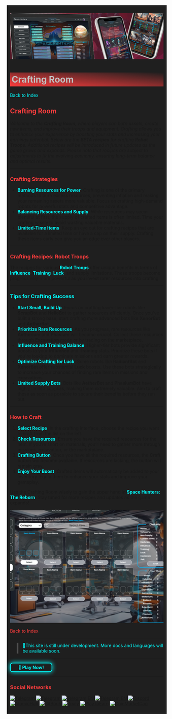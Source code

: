 <div style="background-color:#1F1F1F; padding:10px;">

![UI-Banner](../../../static/img/UI-Banner.jpg)
# <div style="background: linear-gradient(185deg, #1F1F1F, #FF3D3D); padding: 5px; color: #FFFFFF;"><span style="color:#c0c0c0"> Crafting Room
[<span style="color:#00FFFF">Back to Index</span>](../../../index.md)

## **<span style="color:#FF3D3D">Crafting Room</span>**

*Welcome to the **Crafting Room**, where players can burn assets, create new items, and improve their troops and equipment. Crafting allows you to enhance your experience by boosting your stats and increasing your earnings potential. Below are the **BETA recipes** for crafting **Robot Troops**. Additional recipes will be introduced in future updates as the game grows and expands. Please note that recipes are subject to adjustments to fit the evolving economy, ensuring long-term balance and optimal results.*

---

### **<span style="color:#FF3D3D">Crafting Strategies**
- **<span style="color:#00FFFF">Burning Resources for Power**: Crafting is one of the primary methods to burn excess resources, preventing inflation and making your remaining assets more valuable. Focus on crafting high-demand robots for powerful stats and competitive advantage.
- **<span style="color:#00FFFF">Balancing Resources and Supply**: While resources may seem plentiful at first, the supply of crafted items is often limited. Time your crafting wisely to avoid wasting valuable materials.
- **<span style="color:#00FFFF">Limited-Time Items**: Keep an eye out for crafting recipes that are available for a limited time or have a cap on their supply. Crafting these items early can give you an edge over other players.

---

### **<span style="color:#FF3D3D">Crafting Recipes: Robot Troops**
The recipes for various **<span style="color:#00FFFF">Robot Troops** offer unique benefits in terms of **<span style="color:#00FFFF">Influence**, **<span style="color:#00FFFF">Training**, **<span style="color:#00FFFF">Luck**, and supply limitations. These troops become progressively more powerful as you invest rarer resources into crafting.

---

### **<span style="color:#00FFFF">Tips for Crafting Success**
- **<span style="color:#00FFFF">Start Small, Build Up**: Focus on crafting lower-tier robots like **ScrapBot** and **HelioBot** to gather resources efficiently. Once you've built a strong base, start crafting more advanced bots like **XenorBot** and **AetherBot**.
- **<span style="color:#00FFFF">Prioritize Rare Resources**: As you progress, rare resources like **Aetherium** and **Phasium** will become crucial. Collect these resources through **Excavation** mode or by trading on the marketplace.
- **<span style="color:#00FFFF">Influence and Training Balance**: Higher-tier bots provide significant boosts to your **Influence** and **Training** stats. Prioritize these bots if you're looking to dominate missions and earn greater rewards.
- **<span style="color:#00FFFF">Optimize Crafting for Luck**: Some robots like **RadiantBot** and **XenorBot** offer substantial **Luck** boosts. Use these bots strategically to increase your chances of finding rare items in missions and excavations.
- **<span style="color:#00FFFF">Limited Supply Bots**: Bots like **AetherBot** and **PhasiumBot** have highly limited supplies, making them extremely valuable. Aim to craft these as soon as possible to secure their benefits before they run out.

---

### **<span style="color:#FF3D3D">How to Craft**
1. **<span style="color:#00FFFF">Select Recipe**: In the crafting interface, choose the recipe you want to craft from the list on the left.
2. **<span style="color:#00FFFF">Check Resources**: Ensure you have the required resources for the item. If you’re short on materials, you’ll need to gather more through missions, excavation, or the marketplace.
3. **<span style="color:#00FFFF">Crafting Button**: Once you have all the required resources, the **Craft** button will become available. If resources are lacking, the button will remain gray.
4. **<span style="color:#00FFFF">Enjoy Your Boost**: Crafted items will automatically be added to your inventory. Equip them to enhance your stats and improve your gameplay.

Use the Crafting Room wisely to gain the upper hand in **<span style="color:#00FFFF">Space Hunters: The Reborn**. Stay tuned for more recipes and updates as the game expands!

![Engcraft](<../../../static/img/image_2.png>)

[<span style="color:#FF3D3D">Back to Index</span>](../../../index.md)
<hr>

><span style="color:#00FFFF"> 🔧This site is still under development. More docs and languages will be available soon.</span>
<hr>
<a href="https://spacehunters.online" style="text-decoration:none;">
  <div style="display:inline-block; padding:4px 24px; background-color:#1F1F1F; color:#00FFFF; border: 2px solid #00FFFF; border-radius:8px; font-weight:bold; box-shadow: 0px 0px 15px #00FFFF; transition: background-color 0.3s, box-shadow 0.3s;">
    🚀 Play Now!
  </div>
</a>

<style>
  a:hover div {
    background-color: #00FFFF;
    color: #1F1F1F;
    box-shadow: 0px 0px 25px #00FFFF;
  }
</style>
****

### <span style="color:#FF3D3D"> Social Networks </span>

[![Telegram](https://img.shields.io/badge/Telegram-BOT-26A5E4?style=plastic&logo=telegram)](https://t.me/SpaceHuntersBot)
[![Telegram](https://img.shields.io/badge/Telegram-Announcements-26A5E4?style=plastic&logo=telegram)](https://t.me/spacehuntersnews)
[![Telegram EN](https://img.shields.io/badge/Telegram-Chat%20ENG-2CA5E0?style=plastic&logo=telegram)](https://t.me/spacehunterss)
[![Telegram EN](https://img.shields.io/badge/Telegram-Chat%20ESP-2CA5E0?style=plastic&logo=telegram)](https://t.me/shspanish)
[![Discord](https://img.shields.io/badge/Discord-Space%20Hunters-7289DA?style=plastic&logo=discord)](https://discord.gg/wpmzyJM9xb)
[![AtomicHub](https://img.shields.io/badge/AtomicHub-Space%20Hunters-EE474C?style=plastic&logo=atomichub)](https://wax.atomichub.io/explorer/collection/wax-mainnet/spacehunterz)
[![GitBook](https://img.shields.io/badge/GitBook-Space%20Hunters-7A8089?style=plastic&logo=gitbook)](https://spaceheroes.gitbook.io/space-hunters)
[![Zealy](https://img.shields.io/badge/Zealy-Space%20Hunters-FF69B4?style=plastic&logo=zealy)](https://zealy.io/cw/spacehuntersthereborn/invite/UroI4c6fhtB3SX65siHBX)
[![PlayToEarn](https://img.shields.io/badge/PlayToEarn-Space%20Hunters-34C759?style=plastic&logo=playtoearn)](https://playtoearn.com/blockchaingame/space-hunters-the-reborn?rel=search)
[![CoinMarketCap](https://img.shields.io/badge/CoinMarketCap-NFTSpaceHunters-03C9A9?style=plastic&logo=coinmarketcap)](https://coinmarketcap.com/community/profile/nftspacehunters/)
